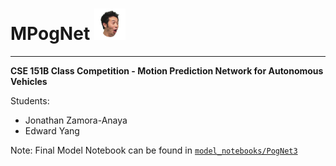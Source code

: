 <h1> MPogNet <img src="pog.png" alt="pog" width="50"/></h1>

---

**CSE 151B Class Competition - Motion Prediction Network for Autonomous Vehicles**

Students:
- Jonathan Zamora-Anaya
- Edward Yang

Note: Final Model Notebook can be found in [`model_notebooks/PogNet3`](https://github.com/jonzamora/MPogNet/blob/final-project/model_notebooks/PogNet3.ipynb)
